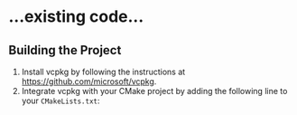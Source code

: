 
# ...existing code...

## Building the Project

1. Install vcpkg by following the instructions at https://github.com/microsoft/vcpkg.
2. Integrate vcpkg with your CMake project by adding the following line to your `CMakeLists.txt`:
   